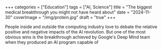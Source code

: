 +++
categories = ["Education"]
tags = ["AI, Science"]
title = "The biggest medical breakthrough you might not have heard about"
date = "2024-11-30"
coverImage = "/img/protein.jpg"
draft = "true"
+++

People inside and outside the computing industry love to debate the relative positive and negative impacts of the AI revolution. But one of the most obvious wins is the breakthrough achieved by Google's Deep Mind team when they produced an AI program capable of 

<!--more-->


